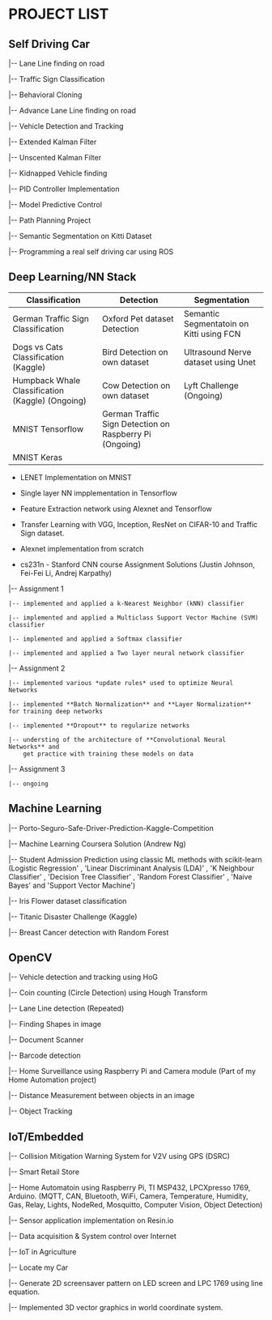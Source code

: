 # PROJECT LIST

## Self Driving Car

|-- Lane Line finding on road

|-- Traffic Sign Classification

|-- Behavioral Cloning

|-- Advance Lane Line finding on road

|-- Vehicle Detection and Tracking

|-- Extended Kalman Filter

|-- Unscented Kalman Filter

|-- Kidnapped Vehicle finding

|-- PID Controller Implementation

|-- Model Predictive Control

|-- Path Planning Project

|-- Semantic Segmentation on Kitti Dataset

|-- Programming a real self driving car using ROS


## Deep Learning/NN Stack

| Classification                                  | Detection                                               | Segmentation                              |
|-------------------------------------------------|---------------------------------------------------------|-------------------------------------------|
| German Traffic Sign Classification              | Oxford Pet dataset Detection                            | Semantic Segmentatoin on Kitti using FCN  |
| Dogs vs Cats Classification (Kaggle)            | Bird Detection on own dataset                           | Ultrasound Nerve dataset using Unet       |
| Humpback Whale Classification (Kaggle) (Ongoing)| Cow Detection on own dataset                            | Lyft Challenge (Ongoing)                  |
| MNIST Tensorflow                                | German Traffic Sign Detection on Raspberry Pi (Ongoing) |                                           |
| MNIST Keras 									  |  														|											|



- LENET Implementation on MNIST
- Single layer NN impplementation in Tensorflow
- Feature Extraction network using Alexnet and Tensorflow
- Transfer Learning with VGG, Inception, ResNet on CIFAR-10 and Traffic Sign dataset.
- Alexnet implementation from scratch

- cs231n - Stanford CNN course Assignment Solutions (Justin Johnson, Fei-Fei Li, Andrej Karpathy)

|-- Assignment 1

	|-- implemented and applied a k-Nearest Neighbor (kNN) classifier

	|--	implemented and applied a Multiclass Support Vector Machine (SVM) classifier

	|-- implemented and applied a Softmax classifier

	|-- implemented and applied a Two layer neural network classifier

|-- Assignment 2

	|-- implemented various *update rules* used to optimize Neural Networks

	|-- implemented **Batch Normalization** and **Layer Normalization** for training deep networks

	|-- implemented **Dropout** to regularize networks

	|-- understing of the architecture of **Convolutional Neural Networks** and
  		get practice with training these models on data

|-- Assignment 3

	|-- ongoing

## Machine Learning

|-- Porto-Seguro-Safe-Driver-Prediction-Kaggle-Competition 

|-- Machine Learning Coursera Solution (Andrew Ng)

|-- Student Admission Prediction using classic ML methods with scikit-learn (Logistic Regression' , 'Linear Discriminant Analysis (LDA)' , 'K Neighbour Classifier' , 'Decision Tree Classifier' , 'Random Forest Classifier' , 'Naive Bayes' and 'Support Vector Machine')

|-- Iris Flower dataset classification

|-- Titanic Disaster Challenge (Kaggle)

|-- Breast Cancer detection with Random Forest

## OpenCV

|-- Vehicle detection and tracking using HoG

|-- Coin counting (Circle Detection) using Hough Transform

|-- Lane Line detection (Repeated)

|-- Finding Shapes in image

|-- Document Scanner

|-- Barcode detection

|-- Home Surveillance using Raspberry Pi and Camera module (Part of my Home Automation project)

|-- Distance Measurement between objects in an image

|-- Object Tracking 

## IoT/Embedded

|-- Collision Mitigation Warning System for V2V using GPS (DSRC)

|-- Smart Retail Store

|-- Home Automatoin using Raspberry Pi, TI MSP432, LPCXpresso 1769, Arduino. (MQTT, CAN, Bluetooth, WiFi, Camera, Temperature, Humidity, Gas, Relay, Lights, NodeRed, Mosquitto, Computer Vision, Object Detection)

|-- Sensor application implementation on Resin.io

|-- Data acquisition & System control over Internet 

|-- IoT in Agriculture

|-- Locate my Car

|-- Generate 2D screensaver pattern on LED screen and LPC 1769 using line equation.

|-- Implemented 3D vector graphics in world coordinate system.
